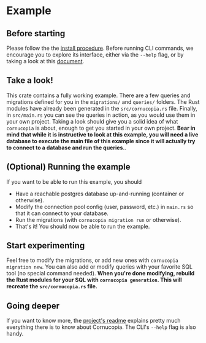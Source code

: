 # Example
## Before starting
Please follow the the [install procedure](../../README.md#install). Before running CLI commands, we encourage you to explore its interface, either via the `--help` flag, or by taking a look at this [document](https://github.com/LouisGariepy/cornucopia/blob/main/cli.md).

## Take a look!
This crate contains a fully working example. There are a few queries and migrations defined for you in the `migrations/` and `queries/` folders. The Rust modules have already been generated in the `src/cornucopia.rs` file. Finally, in `src/main.rs` you can see the queries in action, as you would use them in your own project. Taking a look should give you a solid idea of what `cornucopia` is about, enough to get you started in your own project. **Bear in mind that while it is instructive to look at this example, you will need a live database to execute the main file of this example since it will actually try to connect to a database and run the queries.**. 

## (Optional) Running the example
If you want to be able to run this example, you should
* Have a reachable postgres database up-and-running (container or otherwise).
* Modify the connection pool config (user, password, etc.) in `main.rs` so that it can connect to your database.
* Run the migrations (with `cornucopia migration run` or otherwise).
* That's it! You should now be able to run the example.

## Start experimenting
Feel free to modify the migrations, or add new ones with `cornucopia migration new`. You can also add or modify queries with your favorite SQL tool (no special command needed). **When you're done modifying, rebuild the Rust modules for your SQL with `cornucopia generation`. This will recreate the `src/cornucopia.rs` file.**

## Going deeper
If you want to know more, the [project's readme](../../README.md) explains pretty much everything there is to know about Cornucopia. The CLI's `--help` flag is also handy.